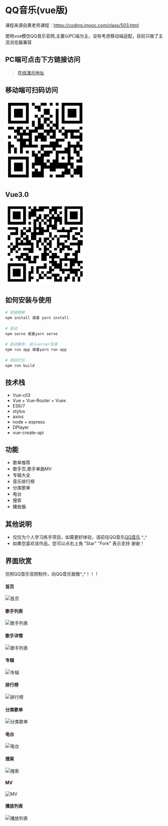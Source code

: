 # QQ音乐(vue版)
课程来源自黄老师课程：https://coding.imooc.com/class/503.html

使用vue模仿QQ音乐官网,主要以PC端为主，没有考虑移动端适配，目前只做了主流浏览器兼容

## PC端可点击下方链接访问
> [在线演示地址](http://www.tannnb.com/pc/)

## 移动端可扫码访问
![2.0](https://github.com/tannnb/QQ_Music/blob/master/screenshots/2.0.png?raw=true)

## Vue3.0
![3.0](https://github.com/tannnb/QQ_Music/blob/master/screenshots/3.0.png?raw=true)

## 如何安装与使用

``` bash
# 安装依赖
npm install 或者 yarn install

# 启动
npm serve 或者yarn serve

# 启动服务: 进入server目录
npm run app 或者yarn run app

# 项目打包
npm run build
```

## 技术栈

- Vue-cli3
- Vue + Vue-Router + Vuex
- ES6/7
- stylus
- axios
- node + express
- DPlayer
- vue-create-api



## 功能

- 歌单推荐
- 歌手页,歌手单曲MV
- 专辑大全
- 音乐排行榜
- 分类歌单
- 电台
- 搜索
- 播放器




## 其他说明
- 仅仅为个人学习练手项目，如需更好体验，请前往QQ音乐[QQ音乐](https://y.qq.com) ^_^
- 如果您喜欢该作品，您可以点右上角 "Star" "Fork" 表示支持 谢谢！



## 界面欣赏

仿照QQ音乐官网制作，向QQ音乐致敬^_^！！！

#### 首页
![首页](https://github.com/tannnb/QQ_Music/blob/master/screenshots/1.jpg?raw=true)

#### 歌手列表
![歌手列表](https://github.com/tannnb/QQ_Music/blob/master/screenshots/2.jpg?raw=true)

#### 歌手详情
![歌手列表](https://raw.githubusercontent.com/tannnb/qq_music/master/screenshots/3.jpg?raw=true)

#### 专辑
![专辑](https://raw.githubusercontent.com/tannnb/qq_music/master/screenshots/4.jpg?raw=true)

#### 排行榜
![排行榜](https://raw.githubusercontent.com/tannnb/qq_music/master/screenshots/5.jpg?raw=true)

#### 分类歌单
![分类歌单](https://raw.githubusercontent.com/tannnb/qq_music/master/screenshots/6.jpg?raw=true)

#### 电台
![电台](https://raw.githubusercontent.com/tannnb/qq_music/master/screenshots/7.jpg?raw=true)

#### 搜索
![搜索](https://raw.githubusercontent.com/tannnb/qq_music/master/screenshots/8.jpg?raw=true)

#### MV
![MV](https://raw.githubusercontent.com/tannnb/qq_music/master/screenshots/9.jpg?raw=true)

#### 播放列表
![播放列表](https://raw.githubusercontent.com/tannnb/qq_music/master/screenshots/10.jpg?raw=true)



